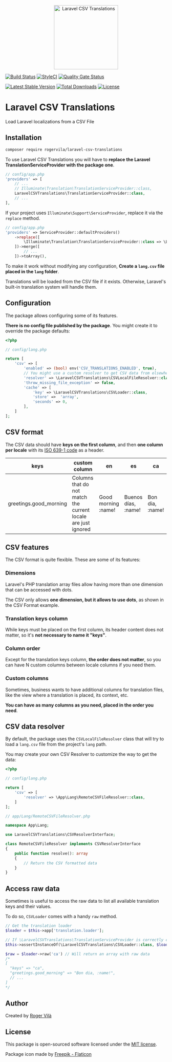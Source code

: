 <p align="center"><img width="200" src="https://i.ibb.co/VmZYSSM/csv.png" alt="Laravel CSV Translations" /></p>

[![Build Status](https://github.com/rogervila/laravel-csv-translations/workflows/build/badge.svg)](https://github.com/rogervila/laravel-csv-translations/actions)
[![StyleCI](https://github.styleci.io/repos/211657121/shield?branch=main)](https://github.styleci.io/repos/211657121)
[![Quality Gate Status](https://sonarcloud.io/api/project_badges/measure?project=rogervila_laravel-csv-translations&metric=alert_status)](https://sonarcloud.io/dashboard?id=rogervila_laravel-csv-translations)

[![Latest Stable Version](https://poser.pugx.org/rogervila/laravel-csv-translations/v/stable)](https://packagist.org/packages/rogervila/laravel-csv-translations)
[![Total Downloads](https://poser.pugx.org/rogervila/laravel-csv-translations/downloads)](https://packagist.org/packages/rogervila/laravel-csv-translations)
[![License](https://poser.pugx.org/rogervila/laravel-csv-translations/license)](https://packagist.org/packages/rogervila/laravel-csv-translations)

# Laravel CSV Translations

Load Laravel localizations from a CSV File

## Installation

```sh
composer require rogervila/laravel-csv-translations
```

To use Laravel CSV Translations you will have to **replace the Laravel TranslationServiceProvider with the package one**.

```php
// config/app.php
'providers' => [
    // ...
    // Illuminate\Translation\TranslationServiceProvider::class,
    LaravelCSVTranslations\TranslationServiceProvider::class,
    // ...
],
```

If your project uses `Illuminate\Support\ServiceProvider`, replace it via the `replace` method.

```php
// config/app.php
'providers' => ServiceProvider::defaultProviders()
    ->replace([
        \Illuminate\Translation\TranslationServiceProvider::class => \LaravelCSVTranslations\TranslationServiceProvider::class,
    ])->merge([
        // ...
    ])->toArray(),
```

To make it work without modifying any configuration, **Create a `lang.csv` file placed in the `lang` folder**.

Translations will be loaded from the CSV file if it exists. Otherwise, Laravel's built-in translation system will handle them.


## Configuration

The package allows configuring some of its features.

**There is no config file published by the package**. You might create it to override the package defaults:

```php
<?php

// config/lang.php

return [
    'csv' => [
        'enabled' => (bool) env('CSV_TRANSLATIONS_ENABLED', true),
        // You might use a custom resolver to get CSV data from elsewhere
        'resolver' => \LaravelCSVTranslations\CSVLocalFileResolver::class,
        'throw_missing_file_exception' => false,
        'cache' => [
            'key' => \LaravelCSVTranslations\CSVLoader::class,
            'store' =>  'array',
            'seconds' => 0,
        ],
    ]
];
```

## CSV format

The CSV data should have **keys on the first column**, and then **one column per locale** with its [ISO 639-1 code](https://en.wikipedia.org/wiki/List_of_ISO_639-1_codes) as a header.

| keys                   | custom column                                                 | en                  | es                  | ca              |
|------------------------|---------------------------------------------------------------|---------------------|---------------------|-----------------|
| greetings.good_morning | Columns that do not match the current locale are just ignored | Good morning :name! | Buenos días, :name! | Bon dia, :name! |


## CSV features

The CSV format is quite flexible. These are some of its features:


### Dimensions

Laravel's PHP translation array files allow having more than one dimension that can be accessed with dots.

The CSV only allows **one dimension, but it allows to use dots**, as shown in the CSV Format example.


### Translation keys column

While keys must be placed on the first column, its header content does not matter, so it's **not necessary to name it "keys"**.


### Column order

Except for the translation keys column, **the order does not matter**, so you can have N custom columns between locale columns if you need them.


### Custom columns

Sometimes, business wants to have additional columns for translation files, like the view where a translation is placed, its context, etc.

**You can have as many columns as you need, placed in the order you need**.


## CSV data resolver

By default, the package uses the `CSVLocalFileResolver` class that will try to load a `lang.csv` file from the project's `lang` path.

You may create your own CSV Resolver to customize the way to get the data:

```php
<?php

// config/lang.php

return [
    'csv' => [
        'resolver' => \App\Lang\RemoteCSVFileResolver::class,
    ]
];

// app/Lang/RemoteCSVFileResolver.php

namespace App\Lang;

use LaravelCSVTranslations\CSVResolverInterface;

class RemoteCSVFileResolver implements CSVResolverInterface
{
    public function resolve(): array
    {
        // Return the CSV formatted data
    }
}
```

## Access raw data

Sometimes is useful to access the raw data to list all available translation keys and their values. 

To do so, `CSVLoader` comes with a handy `raw` method.

```php
// Get the translation loader
$loader = $this->app['translation.loader'];

// If \LaravelCSVTranslations\TranslationServiceProvider is correctly configured, it should be an instance of CSVLoader 
$this->assertInstanceOf(\LaravelCSVTranslations\CSVLoader::class, $loader);

$raw = $loader->raw('ca') // Will return an array with raw data
/*
[
  "keys" => "ca",
  "greetings.good_morning" => "Bon dia, :name!",
  // ...
]
*/
```

## Author

Created by [Roger Vilà](https://rogervila.es)


## License

This package is open-sourced software licensed under the [MIT license](https://opensource.org/licenses/MIT).

Package icon made by <a href="https://www.flaticon.com/free-icons/csv">Freepik - Flaticon</a>
